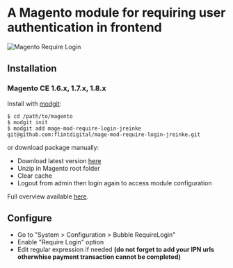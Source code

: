 # A Magento module for requiring user authentication in frontend

![Magento Require Login](http://i.imgur.com/A9yU4SN.png)

## Installation

### Magento CE 1.6.x, 1.7.x, 1.8.x

Install with [modgit](https://github.com/jreinke/modgit):

    $ cd /path/to/magento
    $ modgit init
    $ modgit add mage-mod-require-login-jreinke git@github.com:flintdigital/mage-mod-require-login-jreinke.git

or download package manually:

* Download latest version [here](https://github.com/flintdigital/mage-mod-require-login-jreinke/archive/master.zip)
* Unzip in Magento root folder
* Clear cache
* Logout from admin then login again to access module configuration

Full overview available [here](http://www.bubblecode.net/en/2012/05/15/a-magento-module-to-require-login-on-your-store/).

## Configure

* Go to "System > Configuration > Bubble RequireLogin"
* Enable "Require Login" option
* Edit regular expression if needed __(do not forget to add your IPN urls otherwhise payment transaction cannot be completed)__
